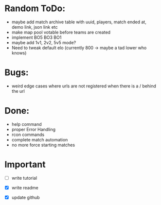 # Random ToDo:
- maybe add match archive table with uuid, players, match ended at, demo link, json link etc
- make map pool votable before teams are created
- implement BO5 BO3 BO1
- maybe add 1v1, 2v2, 5v5 mode?
- Need to tweak default elo (currently 800 -> maybe a tad lower who knows)

# Bugs:
- weird edge cases where urls are not registered when there is a / behind the url


# Done:
- help command
- proper Error Handling
- rcon commands
- complete match automation
- no more force starting matches


# Important
- [ ] write tutorial
- [x] write readme
- [x] update github



